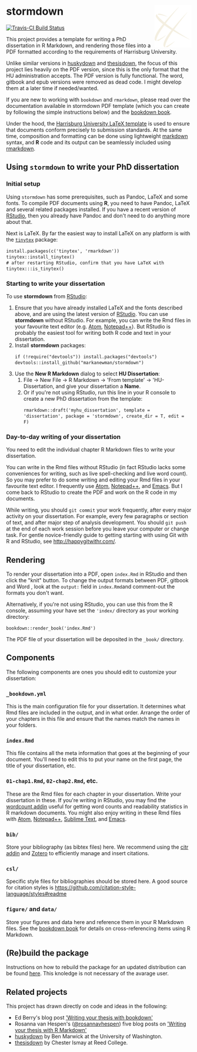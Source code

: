  # stormdown <img src="inst/rmarkdown/templates/dissertation/skeleton/figure/hu-100px.png" align="right" />

[![Travis-CI Build Status](https://travis-ci.org/markanewman/stormdown.svg?branch=master)](https://travis-ci.org/markanewman/stormdown) 

This project provides a template for writing a PhD dissertation in R Markdown, and rendering those files into a PDF formatted according to the requirements of Harrisburg University.

Unlike similar versions in [huskydown](https://github.com/benmarwick/huskydown) and [thesisdown](https://github.com/ismayc/thesisdown), the focus of this project lies heavily on the PDF version, since this is the only format that the HU administration accepts.
The PDF version is fully functional.
The word, gitbook and epub versions were removed as dead code.
I might develop them at a later time if needed/wanted.

If you are new to working with `bookdown` and `rmarkdown`, please read over the documentation available in stormdown PDF template (which you can create by following the simple instructions below) and the [bookdown book](https://bookdown.org/yihui/bookdown/).

Under the hood, the [Harrisburg University LaTeX template](https://github.com/markanewman/stormdown) is used to ensure that documents conform precisely to submission standards.
At the same time, composition and formatting can be done using lightweight [markdown](http://rmarkdown.rstudio.com/authoring_basics.html) syntax, and **R** code and its output can be seamlessly included using [rmarkdown](http://rmarkdown.rstudio.com).

## Using `stormdown` to write your PhD dissertation

### Initial setup

Using `stormdown` has some prerequisites, such as Pandoc, LaTeX and some fonts.
To compile PDF documents using **R**, you need to have Pandoc, LaTeX and several related packages installed.
If you have a recent version of  [RStudio](http://www.rstudio.com/products/rstudio/download/), then you already have Pandoc and don't need to do anything more about that. 

Next is LaTeX.
By far the easiest way to install LaTeX on any platform is with the [`tinytex`](https://yihui.name/tinytex/) package:

```{r}
install.packages(c('tinytex', 'rmarkdown'))
tinytex::install_tinytex()
# after restarting RStudio, confirm that you have LaTeX with 
tinytex:::is_tinytex()
```

### Starting to write your dissertation

To use **stormdown** from [RStudio](http://www.rstudio.com/products/rstudio/download/):

1. Ensure that you have already installed LaTeX and the fonts described above, and are using the latest version of [RStudio](http://www.rstudio.com/products/rstudio/download/).
   You can use **stormdown** without RStudio.
   For example, you can write the Rmd files in your favourite text editor (e.g. [Atom](https://atom.io/), [Notepad++](https://notepad-plus-plus.org/)).
   But RStudio is probably the easiest tool for writing both R code and text in your dissertation. 
2. Install **stormdown** packages: 
   ```{r}
   if (!require("devtools")) install.packages("devtools")
   devtools::install_github("markanewman/stormdown")
   ```
3. Use the **New R Markdown** dialog to select **HU Dissertation**:
   1. File -> New File -> R Markdown -> 'From template' -> 'HU-Dissertation, and give your dissertation a **Name**.
   2. Or if you're not using RStudio, run this line in your R console to create a new PhD dissertation from the template:
      ```{r}
      rmarkdown::draft('myhu_dissertation', template = 'dissertation', package = 'stormdown', create_dir = T, edit = F)
      ```

### Day-to-day writing of your dissertation 

You need to edit the individual chapter R Markdown files to write your dissertation. 

You can write in the Rmd files without RStudio (in fact RStudio lacks some conveniences for writing, such as live spell-checking and live word count).
So you may prefer to do some writing and editing your Rmd files in your favourite text editor.
I frequently use [Atom](https://atom.io/), [Notepad++](https://notepad-plus-plus.org/), and [Emacs](https://www.gnu.org/software/emacs/).
But I come back to RStudio to create the PDF and work on the R code in my documents. 

While writing, you should `git commit` your work frequently, after every major activity on your dissertation.
For example, every few paragraphs or section of text, and after major step of analysis development. You should `git push` at the end of each work session before you leave your computer or change task.
For gentle novice-friendly guide to getting starting with using Git with R and RStudio, see <http://happygitwithr.com/>.

## Rendering

To render your dissertation into a PDF, open `index.Rmd` in RStudio and then click the "knit" button. To change the output formats between PDF, gitbook and Word , look at the `output:` field in `index.Rmd`and comment-out the formats you don't want.

Alternatively, if you're not using RStudio, you can use this from the R console, assuming your have set the `'index/` directory as your working directory:

```{r}
bookdown::render_book('index.Rmd')
```

The PDF file of your dissertation will be deposited in the `_book/` directory.

## Components

The following components are ones you should edit to customize your dissertation:

### `_bookdown.yml`

This is the main configuration file for your dissertation.
It determines what Rmd files are included in the output, and in what order.
Arrange the order of your chapters in this file and ensure that the names match the names in your folders. 

### `index.Rmd`

This file contains all the meta information that goes at the beginning of your
document. You'll need to edit this to put your name on the first page, the title of your dissertation, etc.

### `01-chap1.Rmd`, `02-chap2.Rmd`, etc.

These are the Rmd files for each chapter in your dissertation.
Write your dissertation in these.
If you're writing in RStudio, you may find the [wordcount addin](https://github.com/benmarwick/wordcountaddin) useful for getting word counts and readability statistics in R markdown documents.
You might also enjoy writing in these Rmd files with [Atom](https://atom.io/), [Notepad++](https://notepad-plus-plus.org/), [Sublime Text](https://www.sublimetext.com/), and [Emacs](https://www.gnu.org/software/emacs/). 

### `bib/`

Store your bibliography (as bibtex files) here.
We recommend using the [citr addin](https://github.com/crsh/citr) and [Zotero](https://www.zotero.org/) to efficiently manage and insert citations. 

### `csl/`

Specific style files for bibliographies should be stored here.
A good source for citation styles is https://github.com/citation-style-language/styles#readme

### `figure/` and `data/`

Store your figures and data here and reference them in your R Markdown files.
See the [bookdown book](https://bookdown.org/yihui/bookdown/) for details on cross-referencing items using R Markdown.

## (Re)build the package

Instructions on how to rebuild the package for an updated distribution can be found [here](PackageTesting).
This knoledge is not necessary of the avarage user.

## Related projects

This project has drawn directly on code and ideas in the following:

* Ed Berry's blog post ['Writing your thesis with bookdown'](https://eddjberry.netlify.com/post/writing-your-thesis-with-bookdown/)
* Rosanna van Hespen's ([@rosannavhespen](https://twitter.com/rosannavhespen?lang=en)) five blog posts on ['Writing your thesis with R Markdown'](https://www.rosannavanhespen.nl/thesis_in_rmarkdown/)
* [huskydown](https://github.com/benmarwick/huskydown) by Ben Marwick at the University of Washington.
* [thesisdown](https://github.com/ismayc/thesisdown) by Chester Ismay at Reed College.
